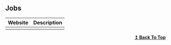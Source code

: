 ## Jobs

| Website | Description |
| ------- | ----------- |
|         |             |

<div align="right">
    <b><a href="#index">↥ Back To Top</a></b>
</div>

